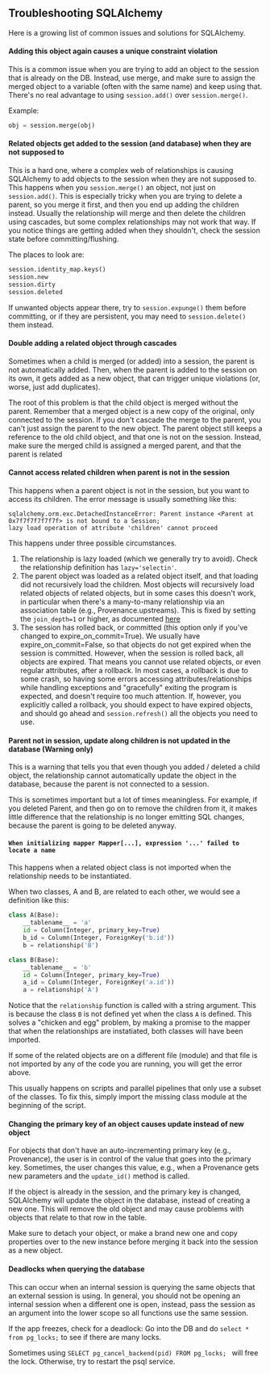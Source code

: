 ## Troubleshooting SQLAlchemy

Here is a growing list of common issues and solutions for SQLAlchemy.

#### Adding this object again causes a unique constraint violation

This is a common issue when you are trying to add an object to the session that is already on the DB. 
Instead, use merge, and make sure to assign the merged object to a variable (often with the same name) 
and keep using that. There's no real advantage to using `session.add()` over `session.merge()`. 

Example: 

```python
obj = session.merge(obj)
```

#### Related objects get added to the session (and database) when they are not supposed to

This is a hard one, where a complex web of relationships is causing SQLAlchemy to add objects to the session 
when they are not supposed to.
This happens when you `session.merge()` an object, not just on `session.add()`. 
This is especially tricky when you are trying to delete a parent, so you merge it first, 
and then you end up adding the children instead. 
Usually the relationship will merge and then delete the children using cascades, 
but some complex relationships may not work that way. 
If you notice things are getting added when they shouldn't, check the session state before committing/flushing. 

The places to look are: 
```python
session.identity_map.keys()
session.new
session.dirty
session.deleted
```

If unwanted objects appear there, try to `session.expunge()` them before committing, or if they are persistent, 
you may need to `session.delete()` them instead. 

#### Double adding a related object through cascades

Sometimes when a child is merged (or added) into a session, the parent is not automatically added. 
Then, when the parent is added to the session on its own, it gets added as a new object, that can trigger
unique violations (or, worse, just add duplicates). 

The root of this problem is that the child object is merged without the parent. 
Remember that a merged object is a new copy of the original, only connected to the session. 
If you don't cascade the merge to the parent, you can't just assign the parent to the new object. 
The parent object still keeps a reference to the old child object, and that one is not on the session. 
Instead, make sure the merged child is assigned a merged parent, and that the parent is related 

#### Cannot access related children when parent is not in the session

This happens when a parent object is not in the session, but you want to access its children.
The error message is usually something like this: 

```
sqlalchemy.orm.exc.DetachedInstanceError: Parent instance <Parent at 0x7f7f7f7f7f7f> is not bound to a Session; 
lazy load operation of attribute 'children' cannot proceed
```

This happens under three possible circumstances. 
1. The relationship is lazy loaded (which we generally try to avoid). 
   Check the relationship definition has `lazy='selectin'`.
2. The parent object was loaded as a related object itself, and that loading did not recursively load the children. 
   Most objects will recursively load related objects of related objects, but in some cases this doesn't work, 
   in particular when there's a many-to-many relationship via an association table (e.g., Provenance.upstreams). 
   This is fixed by setting the `join_depth=1` or higher, as documented 
   [here](https://docs.sqlalchemy.org/en/20/orm/self_referential.html#configuring-self-referential-eager-loading)
3. The session has rolled back, or committed (this option only if you've changed to expire_on_commit=True). 
   We usually have expire_on_commit=False, so that objects do not get expired when the session is committed.
   However, when the session is rolled back, all objects are expired. That means you cannot use related objects, 
   or even regular attributes, after a rollback. In most cases, a rollback is due to some crash, so having some 
   errors accessing attributes/relationships while handling exceptions and "gracefully" exiting the program is expected, 
   and doesn't require too much attention. If, however, you explicitly called a rollback, you should expect to have 
   expired objects, and should go ahead and `session.refresh()` all the objects you need to use.

#### Parent not in session, update along children is not updated in the database (Warning only)

This is a warning that tells you that even though you added / deleted a child object, 
the relationship cannot automatically update the object in the database, because the parent 
is not connected to a session. 

This is sometimes important but a lot of times meaningless. For example, if you deleted Parent, 
and then go on to remove the children from it, it makes little difference that the relationship 
is no longer emitting SQL changes, because the parent is going to be deleted anyway.


#### `When initializing mapper Mapper[...], expression '...' failed to locate a name `

This happens when a related object class is not imported when the relationship needs to be instantiated. 

When two classes, A and B, are related to each other, we would see a definition like this: 

```python
class A(Base):
    __tablename__ = 'a'
    id = Column(Integer, primary_key=True)
    b_id = Column(Integer, ForeignKey('b.id'))
    b = relationship('B')

class B(Base):
    __tablename__ = 'b'
    id = Column(Integer, primary_key=True)
    a_id = Column(Integer, ForeignKey('a.id'))
    a = relationship('A')
```

Notice that the `relationship` function is called with a string argument. 
This is because the class `B` is not defined yet when the class `A` is defined.
This solves a "chicken and egg" problem, by making a promise to the mapper that 
when the relationships are instatiated, both classes will have been imported. 

If some of the related objects are on a different file (module) and that file 
is not imported by any of the code you are running, you will get the error above.

This usually happens on scripts and parallel pipelines that only use a subset of the classes.
To fix this, simply import the missing class module at the beginning of the script. 


#### Changing the primary key of an object causes update instead of new object

For objects that don't have an auto-incrementing primary key (e.g., Provenance),
the user is in control of the value that goes into the primary key. 
Sometimes, the user changes this value, e.g., when a Provenance gets new parameters
and the `update_id()` method is called. 

If the object is already in the session, and the primary key is changed, SQLAlchemy
will update the object in the database, instead of creating a new one.
This will remove the old object and may cause problems with objects that relate to 
that row in the table. 

Make sure to detach your object, or make a brand new one and copy properties over 
to the new instance before merging it back into the session as a new object. 


#### Deadlocks when querying the database

This can occur when an internal session is querying the same objects 
that an external session is using. 
In general, you should not be opening an internal session when a different one is open, 
instead, pass the session as an argument into the lower scope so all functions use the same session.

If the app freezes, check for a deadlock: 
Go into the DB and do `select * from pg_locks;` to see if there are many locks.

Sometimes using `SELECT pg_cancel_backend(pid) FROM pg_locks; ` will free the lock. 
Otherwise, try to restart the psql service. 
